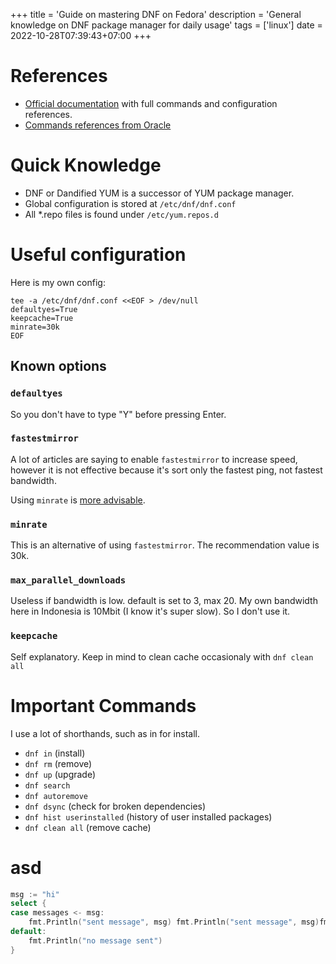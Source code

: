 +++
title = 'Guide on mastering DNF on Fedora'
description = 'General knowledge on DNF package manager for daily usage'
tags = ['linux']
date = 2022-10-28T07:39:43+07:00
+++

# References

- [Official documentation](https://dnf.readthedocs.io/en/latest/index.html) with full commands and configuration references.
- [Commands references from Oracle](https://docs.oracle.com/en/operating-systems/oracle-linux/software-management/sfw-mgmt-DNFCommandReference.html#dnf-command-ref)

# Quick Knowledge

- DNF or Dandified YUM is a successor of YUM package manager.
- Global configuration is stored at `/etc/dnf/dnf.conf`
- All *.repo files is found under `/etc/yum.repos.d`

# Useful configuration

Here is my own config:

```shell
tee -a /etc/dnf/dnf.conf <<EOF > /dev/null
defaultyes=True
keepcache=True
minrate=30k
EOF
```

## Known options

### `defaultyes`

So you don't have to type "Y" before pressing Enter.

### `fastestmirror`

A lot of articles are saying to enable `fastestmirror` to increase speed, however it is not effective because it's sort only the fastest ping, not fastest bandwidth.

Using `minrate` is [more advisable](https://forums.fedoraforum.org/showthread.php?328191-Enable-Fastest-Mirror).

### `minrate`

This is an alternative of using `fastestmirror`. The recommendation value is 30k.

### `max_parallel_downloads`

Useless if bandwidth is low. default is set to 3, max 20. My own bandwidth here in Indonesia is 10Mbit (I know it's super slow). So I don't use it.

### `keepcache`

Self explanatory. Keep in mind to clean cache occasionaly with `dnf clean all`

# Important Commands

I use a lot of shorthands, such as in for install.

- `dnf in` (install)
- `dnf rm` (remove)
- `dnf up` (upgrade)
- `dnf search`
- `dnf autoremove`
- `dnf dsync` (check for broken dependencies)
- `dnf hist userinstalled` (history of user installed packages)
- `dnf clean all` (remove cache)

# asd

```go
msg := "hi"
select {
case messages <- msg:
    fmt.Println("sent message", msg) fmt.Println("sent message", msg)fmt.Println("sent message", msg)
default:
    fmt.Println("no message sent")
}
```
